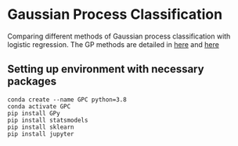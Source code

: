 # Gaussian Process Classification

Comparing different methods of Gaussian process classification with logistic regression. The GP methods are detailed in [here](https://arxiv.org/abs/1411.2005) and [here](http://gaussianprocess.org/gpml/chapters/RW.pdf)

## Setting up environment with necessary packages

```
conda create --name GPC python=3.8
conda activate GPC
pip install GPy
pip install statsmodels
pip install sklearn
pip install jupyter
```
